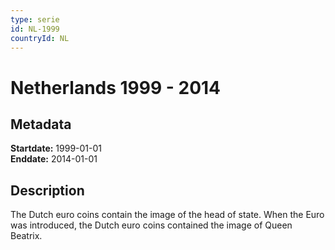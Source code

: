 ```yaml
---
type: serie
id: NL-1999
countryId: NL
---
```


# Netherlands 1999 - 2014

## Metadata

**Startdate:** 1999-01-01\
**Enddate:** 2014-01-01

## Description

The Dutch euro coins contain the image of the head of state. When the Euro was introduced, the Dutch euro coins contained the image of Queen Beatrix.

